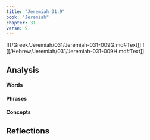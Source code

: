 ```yaml
---
title: "Jeremiah 31:9"
book: "Jeremiah"
chapter: 31
verse: 9
---
```

![[/Greek/Jeremiah/031/Jeremiah-031-009G.md#Text]]
![[/Hebrew/Jeremiah/031/Jeremiah-031-009H.md#Text]]

## Analysis

#### Words

#### Phrases

#### Concepts

## Reflections
